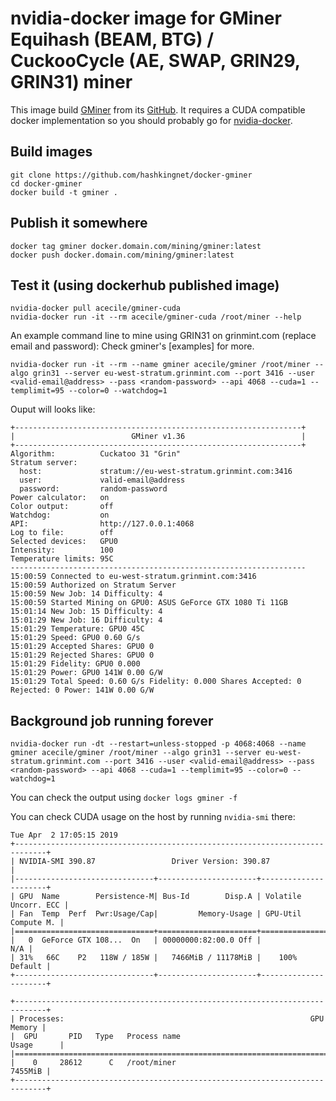 # nvidia-docker image for GMiner Equihash (BEAM, BTG) / CuckooCycle (AE, SWAP, GRIN29, GRIN31) miner

This image build [GMiner] from its [GitHub].
It requires a CUDA compatible docker implementation so you should probably go
for [nvidia-docker].

## Build images

```
git clone https://github.com/hashkingnet/docker-gminer
cd docker-gminer
docker build -t gminer .
```

## Publish it somewhere

```
docker tag gminer docker.domain.com/mining/gminer:latest
docker push docker.domain.com/mining/gminer:latest
```

## Test it (using dockerhub published image)

```
nvidia-docker pull acecile/gminer-cuda
nvidia-docker run -it --rm acecile/gminer-cuda /root/miner --help
```

An example command line to mine using GRIN31 on grinmint.com (replace email and password):
Check gminer's [examples] for more.
```
nvidia-docker run -it --rm --name gminer acecile/gminer /root/miner --algo grin31 --server eu-west-stratum.grinmint.com --port 3416 --user <valid-email@address> --pass <random-password> --api 4068 --cuda=1 --templimit=95 --color=0 --watchdog=1
```

Ouput will looks like:
```
+----------------------------------------------------------------+
|                          GMiner v1.36                          |
+----------------------------------------------------------------+
Algorithm:          Cuckatoo 31 "Grin"
Stratum server:     
  host:             stratum://eu-west-stratum.grinmint.com:3416
  user:             valid-email@address
  password:         random-password
Power calculator:   on
Color output:       off
Watchdog:           on
API:                http://127.0.0.1:4068
Log to file:        off
Selected devices:   GPU0
Intensity:          100 
Temperature limits: 95C 
------------------------------------------------------------------
15:00:59 Connected to eu-west-stratum.grinmint.com:3416
15:00:59 Authorized on Stratum Server
15:00:59 New Job: 14 Difficulty: 4
15:00:59 Started Mining on GPU0: ASUS GeForce GTX 1080 Ti 11GB
15:01:14 New Job: 15 Difficulty: 4
15:01:29 New Job: 16 Difficulty: 4
15:01:29 Temperature: GPU0 45C
15:01:29 Speed: GPU0 0.60 G/s
15:01:29 Accepted Shares: GPU0 0
15:01:29 Rejected Shares: GPU0 0
15:01:29 Fidelity: GPU0 0.000
15:01:29 Power: GPU0 141W 0.00 G/W
15:01:29 Total Speed: 0.60 G/s Fidelity: 0.000 Shares Accepted: 0 Rejected: 0 Power: 141W 0.00 G/W
```

## Background job running forever

```
nvidia-docker run -dt --restart=unless-stopped -p 4068:4068 --name gminer acecile/gminer /root/miner --algo grin31 --server eu-west-stratum.grinmint.com --port 3416 --user <valid-email@address> --pass <random-password> --api 4068 --cuda=1 --templimit=95 --color=0 --watchdog=1
```

You can check the output using `docker logs gminer -f`


You can check CUDA usage on the host by running `nvidia-smi` there:

```
Tue Apr  2 17:05:15 2019       
+-----------------------------------------------------------------------------+
| NVIDIA-SMI 390.87                 Driver Version: 390.87                    |
|-------------------------------+----------------------+----------------------+
| GPU  Name        Persistence-M| Bus-Id        Disp.A | Volatile Uncorr. ECC |
| Fan  Temp  Perf  Pwr:Usage/Cap|         Memory-Usage | GPU-Util  Compute M. |
|===============================+======================+======================|
|   0  GeForce GTX 108...  On   | 00000000:82:00.0 Off |                  N/A |
| 31%   66C    P2   118W / 185W |   7466MiB / 11178MiB |    100%      Default |
+-------------------------------+----------------------+----------------------+
                                                                               
+-----------------------------------------------------------------------------+
| Processes:                                                       GPU Memory |
|  GPU       PID   Type   Process name                             Usage      |
|=============================================================================|
|    0     28612      C   /root/miner                                 7455MiB |
+-----------------------------------------------------------------------------+
```

[GMiner]: https://bitcointalk.org/index.php?topic=5034735.0
[GitHub]: https://github.com/develsoftware/GMinerRelease
[nvidia-docker]: https://github.com/NVIDIA/nvidia-docker
[example]: https://bitcointalk.org/index.php?topic=5034735.0
